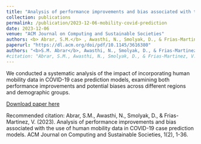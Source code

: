 ```yaml
---
title: "Analysis of performance improvements and bias associated with the use of human mobility data in covid-19 case prediction models"
collection: publications
permalink: /publication/2023-12-06-mobility-covid-prediction
date: 2023-12-06
venue: "ACM Journal on Computing and Sustainable Societies"
authors: <b> Abrar, S.M.</b> , Awasthi, N., Smolyak, D., & Frias-Martinez, V. (2023). 
paperurl: "https://dl.acm.org/doi/pdf/10.1145/3616380"
authors: "<b>S.M. Abrar</b>, Awasthi, N., Smolyak, D., & Frias-Martinez, V."
#citation: "Abrar, S.M., Awasthi, N., Smolyak, D., & Frias-Martinez, V. (2023). Analysis of performance improvements and bias associated with the use of human mobility data in COVID-19 case prediction models. ACM Journal on Computing and Sustainable Societies, 1(2), 1-36."
---
```


We conducted a systematic analysis of the impact of incorporating human mobility data in COVID-19 case prediction models, examining both performance improvements and potential biases across different regions and demographic groups.

[Download paper here](https://dl.acm.org/doi/pdf/10.1145/3616380)

Recommended citation: Abrar, S.M., Awasthi, N., Smolyak, D., & Frias-Martinez, V. (2023). Analysis of performance improvements and bias associated with the use of human mobility data in COVID-19 case prediction models. ACM Journal on Computing and Sustainable Societies, 1(2), 1-36.
